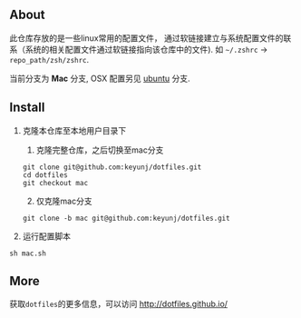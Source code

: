## About

此仓库存放的是一些linux常用的配置文件， 通过软链接建立与系统配置文件的联系（系统的相关配置文件通过软链接指向该仓库中的文件). 如 `~/.zshrc` -> `repo_path/zsh/zshrc`.

当前分支为 **Mac** 分支, OSX 配置另见 [ubuntu](https://github.com/keyunj/dotfiles/tree/ubuntu) 分支.

## Install

1. 克隆本仓库至本地用户目录下
   
   1. 克隆完整仓库，之后切换至mac分支
   
   ```shell
   git clone git@github.com:keyunj/dotfiles.git
   cd dotfiles
   git checkout mac
   ```
   
   2. 仅克隆mac分支
   
   ```shell
   git clone -b mac git@github.com:keyunj/dotfiles.git
   ```
   
2. 运行配置脚本

``` shell
sh mac.sh
```

## More

获取`dotfiles`的更多信息，可以访问 http://dotfiles.github.io/